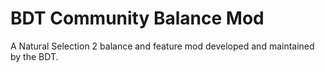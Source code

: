# BDT Community Balance Mod
A Natural Selection 2 balance and feature mod developed and maintained by the BDT.
